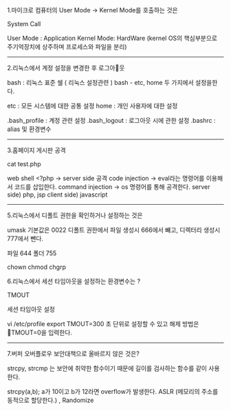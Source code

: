 
1.마이크로 컴퓨터의 User Mode -> Kernel Mode를 호출하는 것은

System Call 

User Mode : Application
Kernel Mode: HardWare  (kernel OS의 핵심부분으로 주기억장치에 상주하며 프로세스와 파일을 분리)


---

2.리눅스에서 계정 설정을 변경한 후 로그아웃

bash : 리눅스 표준 쉘 ( 리눅스 설정관련 )
bash - etc, home 두 가지에서 설정을한다.

etc : 모든 시스템에 대한 공통 설정
home : 개인 사용자에 대한 설정


.bash_profile : 계정 관련 설정
.bash_logout : 로그아웃 시에 관한 설정
.bashrc : alias 및 환경변수

---

3.홈페이지 게시판 공격

cat test.php

 web shell <?php  -> server side 공격 
code injection ->  eval라는 명령어를 이용해서 코드를 삽입한다.
command injection -> os 명령어를 통해 공격한다.
server side) php, jsp
client side) javascript 



---------

5.리눅스에서 디폴트 권한을 확인하거나 설정하는  것은

umask 기본값은 0022  디폴트 권한에서 파일 생성시 666에서 뺴고, 디렉터리 생성시 777에서 뺀다.

파일 644
폴더 755

chown
chmod
chgrp


6.리눅스에서 세션 타임아웃을 설정하는 환경변수는 ?

TMOUT

세션 타임아웃 설정

vi /etc/profile
export TMOUT=300 
초 단위로 설정할 수 있고 해제 방법은 TMOUT=0을 입력한다.

--------


7.버퍼 오버플로우 보안대책으로 올바르지 않은 것은?

strcpy, strcmp 는 보안에 취약한 함수이기 때문에 길이를 검사하는 함수를 같이 사용한다.

strcpy(a,b);  a가 10이고 b가 12라면 overflow가 발생한다.
ASLR (메모리의 주소를 동적으로 할당한다.) , Randomize